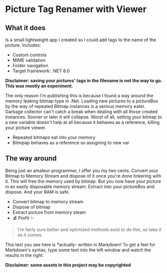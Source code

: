 # Picture Tag Renamer with Viewer

## What it does
Is a small lightweight app I created so I could add tags to the name of the picture.
Includes:
- Custom controls
- MIME validation
- Folder navigation
- Target framework: .NET 8.0

**Disclaimer: saving your pictures' tags in the filename is not the way to go. This was mostly an experiment.**

The only reason I'm publishing this is because I found a way around the memory leaking bitmap type in .Net.
Loading new pictures to a pictureBox by the way of repeated Bitmap instances is a serious memory eater.
Garbage collector can't catch a break when dealing with all those created instances. Sooner or later it will collapse.
Worst of all, setting your bitmap to a new variable doesn't help at all because it behaves as a reference, killing your picture viewer.

- Repeated bitmaps eat into your memory
- Bitmpap behaves as a reference so assigning to new var

## The way around

Being just an amateur programmer, I offer you my two cents.
Convert your Bitmap to Memory Stream and dispose of it once you're done tinkering with it. This will free the memory used by bitmap.
But you now have your picture in an easily disposable memory stream. Extract into your pictureBox and dispose. And your RAM is safe.

- Convert bitmap to memory stream
- Dispose of bitmap
- Extract picture from memory steam
- 💰 Profit ✨

> I'm fairly sure better and optimized
> methods exist to do this, so take it
> as it comes.

This text you see here is *actually- written in Markdown! To get a feel
for Markdown's syntax, type some text into the left window and
watch the results in the right.

**Disclaimer: some assets in this project may be copyrighted**
